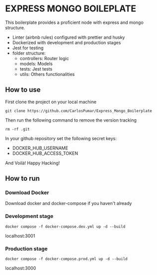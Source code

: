 # EXPRESS MONGO BOILEPLATE

This boilerplate provides a proficient node with express and mongo structure.

- Linter (airbnb rules) configured with prettier and husky
- Dockerized with development and production stages
- Jest for testing
- folder structure:
  - controllers: Router logic
  - models: Models
  - tests: Jest tests
  - utils: Others functionalities

## How to use

First clone the project on your local machine

```shell
git clone https://github.com/CarlosPumar/Express_Mongo_Boilerplate
```

Then run the following command to remove the version tracking

```shell
rm -rf .git
```

In your github repository set the following secret keys:

- DOCKER_HUB_USERNAME
- DOCKER_HUB_ACCESS_TOKEN

And Voilà! Happy Hacking!

## How to run

### Download Docker

Download docker and docker-compose if you haven't already

### Development stage

```shell
docker compose -f docker-compose.dev.yml up -d --build
```

localhost:3001

### Production stage

```shell
docker compose -f docker-compose.prod.yml up -d --build
```

localhost:3000
